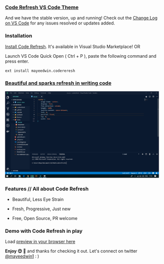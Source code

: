 ### [Code Refresh VS Code Theme](https://marketplace.visualstudio.com/items?itemName=mayeedwin.coderefresh)

And we have the stable version, up and running! Check out the [Change Log on VS Code](https://marketplace.visualstudio.com/items?itemName=mayeedwin.coderefresh) for any issues resolved or updates added.

### Installation

[Install Code Refresh](https://marketplace.visualstudio.com/items?itemName=mayeedwin.coderefresh). It's available in Visual Studio Marketplace! OR

Launch VS Code Quick Open ( Ctrl + P ), paste the following command and press enter.

```sh
ext install mayeedwin.codereresh
```
### [Beautiful and sparks refresh in writing code](https://marketplace.visualstudio.com/items?itemName=mayeedwin.coderefresh)

![Code Refresh](.coderefresh/coderefreshtheme.gif)

### Features // All about Code Refresh

- Beautiful, Less Eye Strain
    
- Fresh, Progressive, Just new
    
- Free, Open Source, PR welcome

### Demo with Code Refresh in play

Load [preview in your browser here](.coderefresh/coderefreshtheme.gif)

**Enjoy 😊 🐥** and thanks for checking it out. Let's connect on twitter [@mayeedwin1](https://twitter.com/mayeedwin1) : )